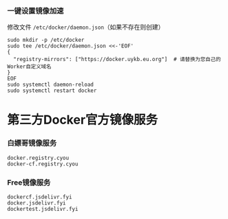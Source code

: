### 一键设置镜像加速
修改文件 `/etc/docker/daemon.json`（如果不存在则创建）
```shell
sudo mkdir -p /etc/docker
sudo tee /etc/docker/daemon.json <<-'EOF'
{
  "registry-mirrors": ["https://docker.uykb.eu.org"]  # 请替换为您自己的Worker自定义域名
}
EOF
sudo systemctl daemon-reload
sudo systemctl restart docker
```
# 第三方Docker官方镜像服务

### 白嫖哥镜像服务 
```shell
docker.registry.cyou
docker-cf.registry.cyou
```

### Free镜像服务 
```shell
dockercf.jsdelivr.fyi
docker.jsdelivr.fyi
dockertest.jsdelivr.fyi
```

